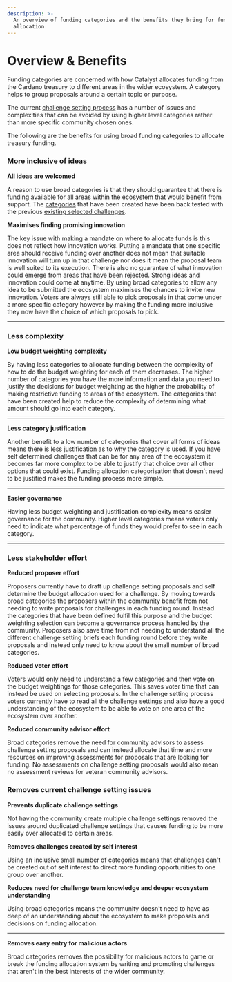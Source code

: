 ```yaml
---
description: >-
  An overview of funding categories and the benefits they bring for funding
  allocation
---
```


# Overview & Benefits

Funding categories are concerned with how Catalyst allocates funding from the Cardano treasury to different areas in the wider ecosystem. A category helps to group proposals around a certain topic or purpose.

The current [challenge setting process](../background/challenge-setting-approach.md) has a number of issues and complexities that can be avoided by using higher level categories rather than more specific community chosen ones.

The following are the benefits for using broad funding categories to allocate treasury funding.



### More inclusive of ideas

**All ideas are welcomed**

A reason to use broad categories is that they should guarantee that there is funding available for all areas within the ecosystem that would benefit from support. The [categories](categories/) that have been created have been back tested with the previous [existing selected challenges](categories-and-existing-challenges.md).



**Maximises finding promising innovation**

The key issue with making a mandate on where to allocate funds is this does not reflect how innovation works. Putting a mandate that one specific area should receive funding over another does not mean that suitable innovation will turn up in that challenge nor does it mean the proposal team is well suited to its execution. There is also no guarantee of what innovation could emerge from areas that have been rejected. Strong ideas and innovation could come at anytime. By using broad categories to allow any idea to be submitted the ecosystem maximises the chances to invite new innovation. Voters are always still able to pick proposals in that come under a more specific category however by making the funding more inclusive they now have the choice of which proposals to pick.

****

### **Less complexity**

**Low budget weighting complexity**

By having less categories to allocate funding between the complexity of how to do the budget weighting for each of them decreases. The higher number of categories you have the more information and data you need to justify the decisions for budget weighting as the higher the probability of making restrictive funding to areas of the ecosystem. The categories that have been created help to reduce the complexity of determining what amount should go into each category.

****

**Less category justification**

Another benefit to a low number of categories that cover all forms of ideas means there is less justification as to why the category is used. If you have self determined challenges that can be for any area of the ecosystem it becomes far more complex to be able to justify that choice over all other options that could exist. Funding allocation categorisation that doesn't need to be justified makes the funding process more simple.&#x20;

****

**Easier governance**

Having less budget weighting and justification complexity means easier governance for the community. Higher level categories means voters only need to indicate what percentage of funds they would prefer to see in each category.

****

### **Less stakeholder effort**

**Reduced proposer effort**

Proposers currently have to draft up challenge setting proposals and self determine the budget allocation used for a challenge. By moving towards broad categories the proposers within the community benefit from not needing to write proposals for challenges in each funding round. Instead the categories that have been defined fulfil this purpose and the budget weighting selection can become a governance process handled by the community. Proposers also save time from not needing to understand all the different challenge setting briefs each funding round before they write proposals and instead only need to know about the small number of broad categories.



**Reduced voter effort**

Voters would only need to understand a few categories and then vote on the budget weightings for those categories. This saves voter time that can instead be used on selecting proposals. In the challenge setting process voters currently have to read all the challenge settings and also have a good understanding of the ecosystem to be able to vote on one area of the ecosystem over another.



**Reduced community advisor effort**

Broad categories remove the need for community advisors to assess challenge setting proposals and can instead allocate that time and more resources on improving assessments for proposals that are looking for funding. No assessments on challenge setting proposals would also mean no assessment reviews for veteran community advisors.



### **Removes current challenge setting issues**

**Prevents duplicate challenge settings**

Not having the community create multiple challenge settings removed the issues around duplicated challenge settings that causes funding to be more easily over allocated to certain areas.



**Removes challenges created by self interest**

Using an inclusive small number of categories means that challenges can't be created out of self interest to direct more funding opportunities to one group over another.



**Reduces need for challenge team knowledge and deeper ecosystem understanding**

Using broad categories means the community doesn't need to have as deep of an understanding about the ecosystem to make proposals and decisions on funding allocation.

****

**Removes easy entry for malicious actors**

Broad categories removes the possibility for malicious actors to game or break the funding allocation system by writing and promoting challenges that aren't in the best interests of the wider community.
